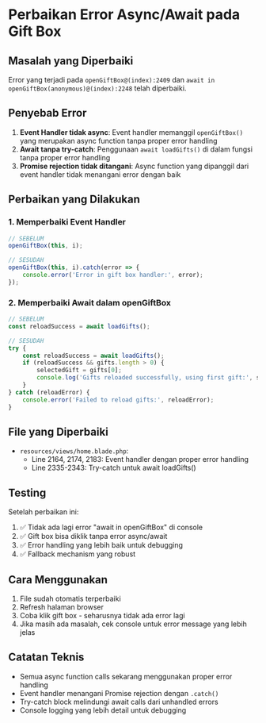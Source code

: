 # Perbaikan Error Async/Await pada Gift Box

## Masalah yang Diperbaiki

Error yang terjadi pada `openGiftBox@(index):2409` dan `await in openGiftBox(anonymous)@(index):2248` telah diperbaiki.

## Penyebab Error

1. **Event Handler tidak async**: Event handler memanggil `openGiftBox()` yang merupakan async function tanpa proper error handling
2. **Await tanpa try-catch**: Penggunaan `await loadGifts()` di dalam fungsi tanpa proper error handling
3. **Promise rejection tidak ditangani**: Async function yang dipanggil dari event handler tidak menangani error dengan baik

## Perbaikan yang Dilakukan

### 1. Memperbaiki Event Handler
```javascript
// SEBELUM
openGiftBox(this, i);

// SESUDAH  
openGiftBox(this, i).catch(error => {
    console.error('Error in gift box handler:', error);
});
```

### 2. Memperbaiki Await dalam openGiftBox
```javascript
// SEBELUM
const reloadSuccess = await loadGifts();

// SESUDAH
try {
    const reloadSuccess = await loadGifts();
    if (reloadSuccess && gifts.length > 0) {
        selectedGift = gifts[0];
        console.log('Gifts reloaded successfully, using first gift:', selectedGift);
    }
} catch (reloadError) {
    console.error('Failed to reload gifts:', reloadError);
}
```

## File yang Diperbaiki

- `resources/views/home.blade.php`: 
  - Line 2164, 2174, 2183: Event handler dengan proper error handling
  - Line 2335-2343: Try-catch untuk await loadGifts()

## Testing

Setelah perbaikan ini:

1. ✅ Tidak ada lagi error "await in openGiftBox" di console
2. ✅ Gift box bisa diklik tanpa error async/await
3. ✅ Error handling yang lebih baik untuk debugging
4. ✅ Fallback mechanism yang robust

## Cara Menggunakan

1. File sudah otomatis terperbaiki
2. Refresh halaman browser
3. Coba klik gift box - seharusnya tidak ada error lagi
4. Jika masih ada masalah, cek console untuk error message yang lebih jelas

## Catatan Teknis

- Semua async function calls sekarang menggunakan proper error handling
- Event handler menangani Promise rejection dengan `.catch()`
- Try-catch block melindungi await calls dari unhandled errors
- Console logging yang lebih detail untuk debugging
